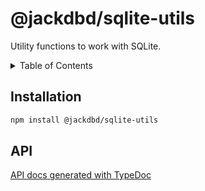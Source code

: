 # @jackdbd/sqlite-utils

Utility functions to work with SQLite.

<!-- START doctoc generated TOC please keep comment here to allow auto update -->
<!-- DON'T EDIT THIS SECTION, INSTEAD RE-RUN doctoc TO UPDATE -->
<details><summary>Table of Contents</summary>

- [Installation](#installation)
- [API](#api)

<!-- END doctoc generated TOC please keep comment here to allow auto update -->
</details>

## Installation

```sh
npm install @jackdbd/sqlite-utils
```

## API

[API docs generated with TypeDoc](https://jackdbd.github.io/calderone/sqlite-utils/)
